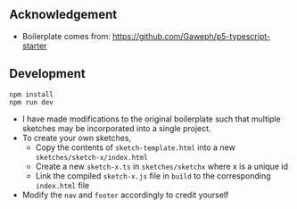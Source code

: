 ## Acknowledgement

- Boilerplate comes from: https://github.com/Gaweph/p5-typescript-starter

## Development

```
npm install
npm run dev
```

- I have made modifications to the original boilerplate such that multiple sketches may be incorporated into a single project.
- To create your own sketches,
  - Copy the contents of `sketch-template.html` into a new `sketches/sketch-x/index.html`
  - Create a new `sketch-x.ts` in `sketches/sketchx` where x is a unique id
  - Link the compiled `sketch-x.js` file in `build` to the corresponding `index.html` file
- Modify the `nav` and `footer` accordingly to credit yourself
